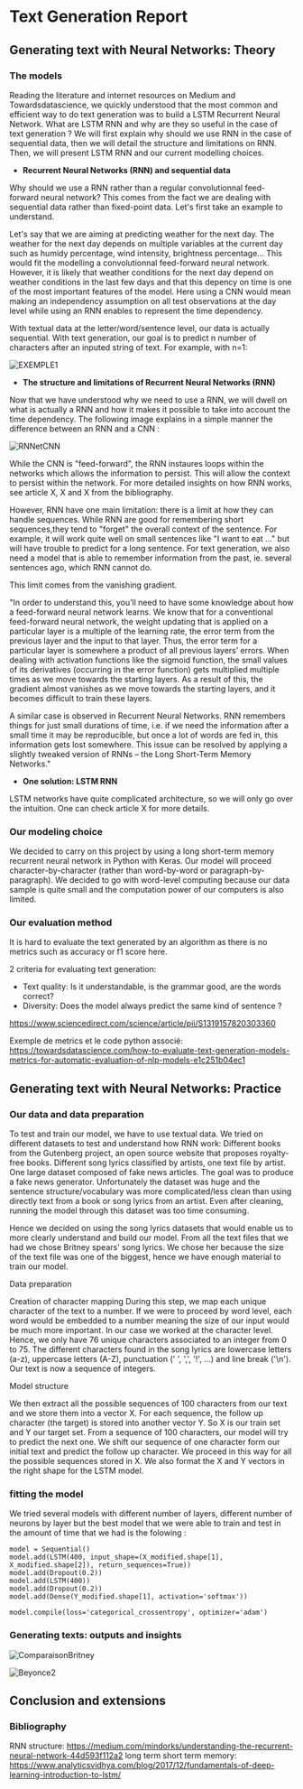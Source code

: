 # Text Generation Report


## Generating text with Neural Networks: Theory
### The models

Reading the literature and internet resources on Medium and Towardsdatascience, we quickly understood that the most common and efficient way to do text generation was to build a LSTM Recurrent Neural Network. What are LSTM RNN and why are they so useful in the case of text generation ? We will first explain why should we use RNN in the case of sequential data, then we will detail the structure and limitations on RNN. Then, we will present LSTM RNN and our current modelling choices.

* **Recurrent Neural Networks (RNN) and sequential data**

Why should we use a RNN rather than a regular convolutionnal feed-forward neural network? This comes from the fact we are dealing with sequential data rather than fixed-point data. Let's first take an example to understand. 

Let's say that we are aiming at predicting weather for the next day. The weather for the next day depends on multiple variables at the current day such as humidy percentage, wind intensity, brightness percentage... This would fit the modelling a convolutionnal feed-forward neural network. However, it is likely that weather conditions for the next day depend on weather conditions in the last few days and that this depency on time is one of the most important features of the model. Here using a CNN would mean making an independency assumption on all test observations at the day level while using an RNN enables to represent the time dependency. 

With textual data at the letter/word/sentence level, our data is actually sequential. With text generation, our goal is to predict n number of characters  after an inputed string of text. For example, with n=1:

![EXEMPLE1](ExempleRNN1.png)

* **The structure and limitations of Recurrent Neural Networks (RNN)** 

Now that we have understood why we need to use a RNN, we will dwell on what is actually a RNN and how it makes it possible to take into account the time dependency. The following image explains in a simple manner the difference between an RNN and a CNN :

![RNNetCNN](07316C3F-6D53-40FD-9D44-23E32F540DA1.jpeg)

While the CNN is "feed-forward", the RNN instaures loops within the networks which allows the information to persist. This will allow the context to persist within the network. For more detailed  insights on how RNN works, see article X, X and X from the bibliography.

However, RNN have one main limitation: there is a limit at how they can handle sequences. While RNN are good for remembering short sequences,they tend to "forget" the overall context of the sentence. For example, it will work quite well on small sentences like "I want to eat ..." but will have trouble to predict for a long sentence. For text generation, we also need a model that is able to remember information from the past, ie. several sentences ago, which RNN cannot do. 

This limit comes from the vanishing gradient. 

"In order to understand this, you’ll need to have some knowledge about how a feed-forward neural network learns. We know that for a conventional feed-forward neural network, the weight updating that is applied on a particular layer is a multiple of the learning rate, the error term from the previous layer and the input to that layer. Thus, the error term for a particular layer is somewhere a product of all previous layers’ errors. When dealing with activation functions like the sigmoid function, the small values of its derivatives (occurring in the error function) gets multiplied multiple times as we move towards the starting layers. As a result of this, the gradient almost vanishes as we move towards the starting layers, and it becomes difficult to train these layers.

A similar case is observed in Recurrent Neural Networks. RNN remembers things for just small durations of time, i.e. if we need the information after a small time it may be reproducible, but once a lot of words are fed in, this information gets lost somewhere. This issue can be resolved by applying a slightly tweaked version of RNNs – the Long Short-Term Memory Networks."

* **One solution: LSTM RNN**

LSTM networks have quite complicated architecture, so we will only go over the intuition. One can check article X for more details.


### Our modeling choice

We decided to carry on this project by using a long short-term memory recurrent neural network in Python with Keras. Our model will proceed character-by-character (rather than word-by-word or paragraph-by-paragraph). We decided to go with word-level computing because our data sample is quite small and the computation power of our computers is also limited.

### Our evaluation method

It is hard to evaluate the text generated by an algorithm as there is no metrics such as accuracy or f1 score here.

2 criteria for evaluating text generation:
* Text quality: Is it understandable, is the grammar good, are the words correct?
* Diversity: Does the model always predict the same kind of sentence ? 

https://www.sciencedirect.com/science/article/pii/S1319157820303360

Exemple de metrics et le code python associé:
https://towardsdatascience.com/how-to-evaluate-text-generation-models-metrics-for-automatic-evaluation-of-nlp-models-e1c251b04ec1


## Generating text with Neural Networks: Practice
### Our data and data preparation 
To test and train our model, we have to use textual data. We tried on different datasets to test and understand how RNN work:
Different books from the Gutenberg project, an open source website that proposes royalty-free books. 
Different song lyrics classified by artists, one text file by artist.
One large dataset composed of fake news articles. The goal was to produce a fake news generator. Unfortunately the dataset was huge and the sentence structure/vocabulary was more complicated/less clean than using directly text from a book or song lyrics from an artist. Even after cleaning, running the model through this dataset was too time consuming.

Hence we decided on using the song lyrics datasets that would enable us to more clearly understand and build our model. From all the text files that we had we chose Britney spears' song lyrics. We chose her because the size of the text file was one of the biggest, hence we have enough material to train our model.

Data preparation

Creation of character mapping
During this step, we map each unique character of the text to a number. If we were to proceed by word level, each word would be embedded to a number meaning the size of our input would be much more important. In our case we worked at the character level. Hence, we only have 76 unique characters associated to an integer from 0 to 75. The different characters found in the song lyrics are lowercase letters (a-z), uppercase letters (A-Z), punctuation (' ', ',', '!', ...) and line break ('\n'). Our text is now a sequence of integers.

Model structure

We then extract all the possible sequences of 100 characters from our text and we store them into a vector X. For each sequence, the follow up character (the target) is stored into another vector Y. So X is our train set and Y our target set. From a sequence of 100 characters, our model will try to predict the next one. We shift our sequence of one character form our initial text and predict the follow up character. We proceed in this way for all the possible sequences stored in X. We also format the X and Y vectors in the right shape for the LSTM model.


### fitting the model

We tried several models with different number of layers, different number of neurons by layer but the best model that we were able to train and test in the amount of time that we had is the folowing : 

```
model = Sequential()
model.add(LSTM(400, input_shape=(X_modified.shape[1], X_modified.shape[2]), return_sequences=True))
model.add(Dropout(0.2))
model.add(LSTM(400))
model.add(Dropout(0.2))
model.add(Dense(Y_modified.shape[1], activation='softmax'))

model.compile(loss='categorical_crossentropy', optimizer='adam')
```



### Generating texts: outputs and insights

![ComparaisonBritney](Comparaison_britney.png)

![Beyonce2](beyonce2.png)

## Conclusion and extensions



### Bibliography
RNN structure:
https://medium.com/mindorks/understanding-the-recurrent-neural-network-44d593f112a2
long term short term memory: https://www.analyticsvidhya.com/blog/2017/12/fundamentals-of-deep-learning-introduction-to-lstm/
